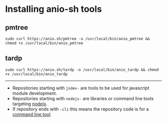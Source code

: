 # Installing anio-sh tools

## pmtree

`sudo curl https://anio.sh/pmtree -o /usr/local/bin/anio_pmtree && chmod +x /usr/local/bin/anio_pmtree`

## tardp


`sudo curl https://anio.sh/tardp -o /usr/local/bin/anio_tardp && chmod +x /usr/local/bin/anio_tardp`

---

- Repositories starting with `jsdev-` are tools to be used for javascript module development.
- Repositories starting with `nodejs-` are libraries or command line tools targeting [nodejs](https://nodejs.org/en).
- If repository ends with `-cli` this means the repository code is for a [command line tool](https://en.wikipedia.org/wiki/Command-line_interface).
